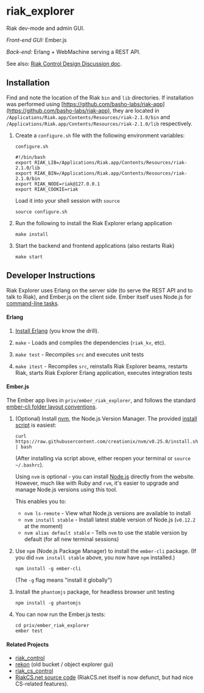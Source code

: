# riak_explorer

Riak dev-mode and admin GUI.

*Front-end GUI:* Ember.js

*Back-end:* Erlang + WebMachine serving a REST API.

See also: [Riak Control Design Discussion
 doc](https://docs.google.com/document/d/1qcHyyEEL1jCAKrjNtmbIEcAFS3VAdLyoRK88FDy6o_0/edit#).

## Installation

Find and note the location of the Riak `bin` and `lib` directories. If installation was performed using [https://github.com/basho-labs/riak-app](https://github.com/basho-labs/riak-app), they are located in `/Applications/Riak.app/Contents/Resources/riak-2.1.0/bin` and `/Applications/Riak.app/Contents/Resources/riak-2.1.0/lib` respectively.

1. Create a `configure.sh` file with the following environment variables:

    `configure.sh`
    ```
    #!/bin/bash
    export RIAK_LIB=/Applications/Riak.app/Contents/Resources/riak-2.1.0/lib
    export RIAK_BIN=/Applications/Riak.app/Contents/Resources/riak-2.1.0/bin
    export RIAK_NODE=riak@127.0.0.1
    export RIAK_COOKIE=riak
    ```

    Load it into your shell session with `source`

    ```
    source configure.sh
    ```

2. Run the following to install the Riak Explorer erlang application

    ```
    make install
    ```

3. Start the backend and frontend applications (also restarts Riak)

    ```
    make start
    ```

## Developer Instructions
Riak Explorer uses Erlang on the server side (to serve the REST API and to talk
to Riak), and Ember.js on the client side. Ember itself uses Node.js for
[command-line tasks](http://www.ember-cli.com).

#### Erlang

1. [Install Erlang](http://docs.basho.com/riak/latest/ops/building/installing/erlang/)
    (you know the drill).

2. `make` - Loads and compiles the dependencies (`riak_kv`, etc).

3. `make test` - Recompiles `src` and executes unit tests

4. `make itest` - Recompiles `src`, reinstalls Riak Explorer beams, restarts Riak, starts Riak Explorer Erlang application, executes integration tests

#### Ember.js
The Ember app lives in `priv/ember_riak_explorer`, and follows the standard
[ember-cli folder layout conventions](http://www.ember-cli.com/#folder-layout).

1. (Optional) Install [nvm](https://github.com/creationix/nvm), the Node.js Version Manager.
    The provided [install script](https://github.com/creationix/nvm#install-script)
    is easiest:

    ```
    curl https://raw.githubusercontent.com/creationix/nvm/v0.25.0/install.sh | bash
    ```

    (After installing via script above, either reopen your terminal or
    `source ~/.bashrc`).

    Using `nvm` is optional - you can install [Node.js](https://nodejs.org/)
    directly from the website. However, much like with Ruby and `rvm`, it's
    easier to upgrade and manage Node.js versions using this tool.

    This enables you to:

    * `nvm ls-remote` - View what Node.js versions are available to install
    * `nvm install stable` - Install latest stable version
        of Node.js (`v0.12.2` at the moment)
    * `nvm alias default stable` - Tells `nvm` to use the stable version by
        default (for all new terminal sessions)

2. Use `npm` (Node.js Package Manager) to install the `ember-cli` package.
    (If you did `nvm install stable` above, you now have `npm` installed.)

    ```
    npm install -g ember-cli
    ```

    (The `-g` flag means "install it globally")

3. Install the `phantomjs` package, for headless browser unit testing

    ```
    npm install -g phantomjs
    ```

4. You can now run the Ember.js tests:

    ```
    cd priv/ember_riak_explorer
    ember test
    ```

#### Related Projects
- [riak_control](https://github.com/basho/riak_control)
- [rekon](https://github.com/basho/rekon) (old bucket / object explorer gui)
- [riak_cs_control](https://github.com/basho/riak_cs_control)
- [RiakCS.net source code](https://github.com/basho/riak_cs_test_harness)
    (RiakCS.net itself is now defunct, but had nice CS-related features).
